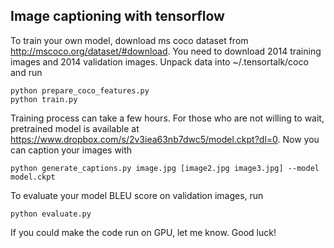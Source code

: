 ## Image captioning with tensorflow

To train your own model, download ms coco dataset from http://mscoco.org/dataset/#download. You need to download 2014 training images and 2014 validation images. Unpack data into ~/.tensortalk/coco and run
```
python prepare_coco_features.py
python train.py
```

Training process can take a few hours. For those who are not willing to wait, pretrained model is available at https://www.dropbox.com/s/2v3iea63nb7dwc5/model.ckpt?dl=0. Now you can caption your images with
```
python generate_captions.py image.jpg [image2.jpg image3.jpg] --model model.ckpt
```

To evaluate your model BLEU score on validation images, run
```
python evaluate.py
```

If you could make the code run on GPU, let me know. Good luck!